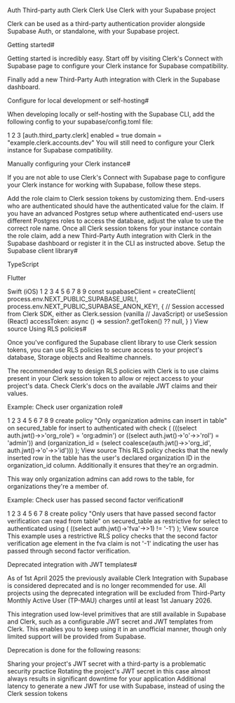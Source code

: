 Auth
Third-party auth
Clerk
Clerk
Use Clerk with your Supabase project


Clerk can be used as a third-party authentication provider alongside Supabase Auth, or standalone, with your Supabase project.

Getting started#

Getting started is incredibly easy. Start off by visiting Clerk's Connect with Supabase page to configure your Clerk instance for Supabase compatibility.

Finally add a new Third-Party Auth integration with Clerk in the Supabase dashboard.

Configure for local development or self-hosting#

When developing locally or self-hosting with the Supabase CLI, add the following config to your supabase/config.toml file:

1
2
3
[auth.third_party.clerk]
enabled = true
domain = "example.clerk.accounts.dev"
You will still need to configure your Clerk instance for Supabase compatibility.

Manually configuring your Clerk instance#

If you are not able to use Clerk's Connect with Supabase page to configure your Clerk instance for working with Supabase, follow these steps.

Add the role claim to Clerk session tokens by customizing them. End-users who are authenticated should have the authenticated value for the claim. If you have an advanced Postgres setup where authenticated end-users use different Postgres roles to access the database, adjust the value to use the correct role name.
Once all Clerk session tokens for your instance contain the role claim, add a new Third-Party Auth integration with Clerk in the Supabase dashboard or register it in the CLI as instructed above.
Setup the Supabase client library#


TypeScript

Flutter

Swift (iOS)
1
2
3
4
5
6
7
8
9
const supabaseClient = createClient(
    process.env.NEXT_PUBLIC_SUPABASE_URL!,
    process.env.NEXT_PUBLIC_SUPABASE_ANON_KEY!,
    {
      // Session accessed from Clerk SDK, either as Clerk.session (vanilla
      // JavaScript) or useSession (React)
      accessToken: async () => session?.getToken() ?? null,
    }
  )
View source
Using RLS policies#

Once you've configured the Supabase client library to use Clerk session tokens, you can use RLS policies to secure access to your project's database, Storage objects and Realtime channels.

The recommended way to design RLS policies with Clerk is to use claims present in your Clerk session token to allow or reject access to your project's data. Check Clerk's docs on the available JWT claims and their values.

Example: Check user organization role#

1
2
3
4
5
6
7
8
9
create policy "Only organization admins can insert in table"
on secured_table
for insert
to authenticated
with check (
  (((select auth.jwt()->>'org_role') = 'org:admin') or ((select auth.jwt()->'o'->>'rol') = 'admin'))
    and
  (organization_id = (select coalesce(auth.jwt()->>'org_id', auth.jwt()->'o'->>'id')))
);
View source
This RLS policy checks that the newly inserted row in the table has the user's declared organization ID in the organization_id column. Additionally it ensures that they're an org:admin.

This way only organization admins can add rows to the table, for organizations they're a member of.

Example: Check user has passed second factor verification#

1
2
3
4
5
6
7
8
create policy "Only users that have passed second factor verification can read from table"
on secured_table
as restrictive
for select
to authenticated
using (
  ((select auth.jwt()->'fva'->>1) != '-1')
);
View source
This example uses a restrictive RLS policy checks that the second factor verification age element in the fva claim is not '-1' indicating the user has passed through second factor verification.

Deprecated integration with JWT templates#

As of 1st April 2025 the previously available Clerk Integration with Supabase is considered deprecated and is no longer recommended for use. All projects using the deprecated integration will be excluded from Third-Party Monthly Active User (TP-MAU) charges until at least 1st January 2026.

This integration used low-level primitives that are still available in Supabase and Clerk, such as a configurable JWT secret and JWT templates from Clerk. This enables you to keep using it in an unofficial manner, though only limited support will be provided from Supabase.

Deprecation is done for the following reasons:

Sharing your project's JWT secret with a third-party is a problematic security practice
Rotating the project's JWT secret in this case almost always results in significant downtime for your application
Additional latency to generate a new JWT for use with Supabase, instead of using the Clerk session tokens